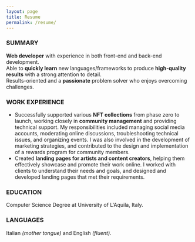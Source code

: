 ```yaml
---
layout: page
title: Resume
permalink: /resume/
---
```


<section id="SUMMARY">
  <div>
    <h3>SUMMARY</h3>
    <p>
      <strong>Web developer</strong> with experience in both front-end and back-end development. <br />
      Able to <strong>quickly learn</strong> new languages/frameworks to produce <strong>high-quality results</strong> 
      with a strong attention to detail. <br />
      Results-oriented and a <strong>passionate</strong> problem solver who enjoys overcoming challenges.
    </p>
  </div>
</section>

<section id="WORK-EXPERIENCE">
  <div>
    <h3>WORK EXPERIENCE</h3>
    <ul>
      <li>
          Successfully supported various <strong>NFT collections</strong> from phase zero to launch,
          working closely in <strong>community management</strong> and providing technical support.
          My responsibilities included managing social media accounts, moderating online discussions,
          troubleshooting technical issues, and organizing events. 
          I was also involved in the development of marketing strategies, and contributed to the design and implementation of a 
          rewards program for community members.
      </li>
      <li>
          Created <strong>landing pages for artists and content creators</strong>, helping them effectively showcase and promote their work online.
          I worked with clients to understand their needs and goals, and designed and developed landing pages that met their requirements. 
      </li>
    </ul>
  </div>
</section>

<section id="EDUCATION">
  <div>
    <h3>EDUCATION</h3>
    <p>Computer Science Degree at University of L'Aquila, Italy.</p>
    <h3>LANGUAGES</h3>
    <p>Italian <i>(mother tongue)</i> and English <i>(fluent)</i>.</p>
  </div>
</section>
